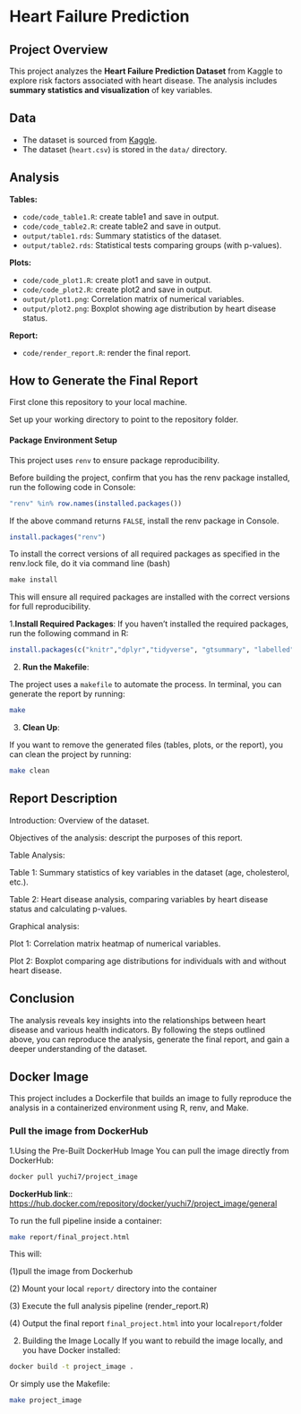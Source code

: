 
# Heart Failure Prediction

## Project Overview

This project analyzes the **Heart Failure Prediction Dataset** from Kaggle to explore risk factors associated with heart disease.
The analysis includes **summary statistics and visualization** of key variables.

## Data

-   The dataset is sourced from [Kaggle](https://www.kaggle.com/datasets/fedesoriano/heart-failure-prediction/data).
-   The dataset (`heart.csv`) is stored in the `data/` directory.

## Analysis

**Tables:**

-   `code/code_table1.R`: create table1 and save in output.
-   `code/code_table2.R`: create table2 and save in output.
-   `output/table1.rds`: Summary statistics of the dataset.
-   `output/table2.rds`: Statistical tests comparing groups (with p-values).

**Plots:**

-   `code/code_plot1.R`: create plot1 and save in output.
-   `code/code_plot2.R`: create plot2 and save in output.
-   `output/plot1.png`: Correlation matrix of numerical variables.
-   `output/plot2.png`: Boxplot showing age distribution by heart disease status.

**Report:**

-   `code/render_report.R`: render the final report.

## How to Generate the Final Report

First clone this repository to your local machine.

Set up your working directory to point to the repository folder.

#### Package Environment Setup
This project uses `renv` to ensure package reproducibility.

Before building the project, confirm that you has the renv package installed, run the following code in Console:

``` r
"renv" %in% row.names(installed.packages())
``` 

If the above command returns `FALSE`, install the renv package in Console.

```r
install.packages("renv")
```

To install the correct versions of all required packages as specified in the renv.lock file, do it via command line (bash)

```r
make install
```

This will ensure all required packages are installed with the correct versions for full reproducibility.

1.**Install Required Packages**: If you haven’t installed the required packages, run the following command in R:

``` r
install.packages(c("knitr","dplyr","tidyverse", "gtsummary", "labelled","kableExtra", "ggplot2", "ggcorrplot", "here"))
```

2.  **Run the Makefile**:

The project uses a `makefile` to automate the process.
In terminal, you can generate the report by running:

``` bash
make
```

3.  **Clean Up**:

If you want to remove the generated files (tables, plots, or the report), you can clean the project by running:

``` bash
make clean
```

## Report Description

Introduction: Overview of the dataset.

Objectives of the analysis: descript the purposes of this report.

Table Analysis:

Table 1: Summary statistics of key variables in the dataset (age, cholesterol, etc.).

Table 2: Heart disease analysis, comparing variables by heart disease status and calculating p-values.

Graphical analysis:

Plot 1: Correlation matrix heatmap of numerical variables.

Plot 2: Boxplot comparing age distributions for individuals with and without heart disease.

## Conclusion

The analysis reveals key insights into the relationships between heart disease and various health indicators.
By following the steps outlined above, you can reproduce the analysis, generate the final report, and gain a deeper understanding of the dataset.


##  Docker Image
This project includes a Dockerfile that builds an image to fully reproduce the analysis in a containerized environment using R, renv, and Make.

### Pull the image from DockerHub
1.Using the Pre-Built DockerHub Image
You can pull the image directly from DockerHub:

```bash
docker pull yuchi7/project_image
```
**DockerHub link**:: https://hub.docker.com/repository/docker/yuchi7/project_image/general

To run the full pipeline inside a container:

```bash
make report/final_project.html
```
This will:

(1)pull the image from Dockerhub

(2) Mount your local `report/` directory into the container

(3) Execute the full analysis pipeline (render_report.R)

(4) Output the final report `final_project.html` into your local` report/ `folder


2. Building the Image Locally 
If you want to rebuild the image locally, and you have Docker installed:

```bash
docker build -t project_image .
```
Or simply use the Makefile:

```bash
make project_image
```






